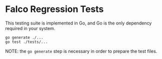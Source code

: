 # Falco Regression Tests

This testing suite is implemented in Go, and Go is the only dependency required in your system.

```
go generate ./...
go test ./tests/...
```

NOTE: the `go generate` step is necessary in order to prepare the test files.
